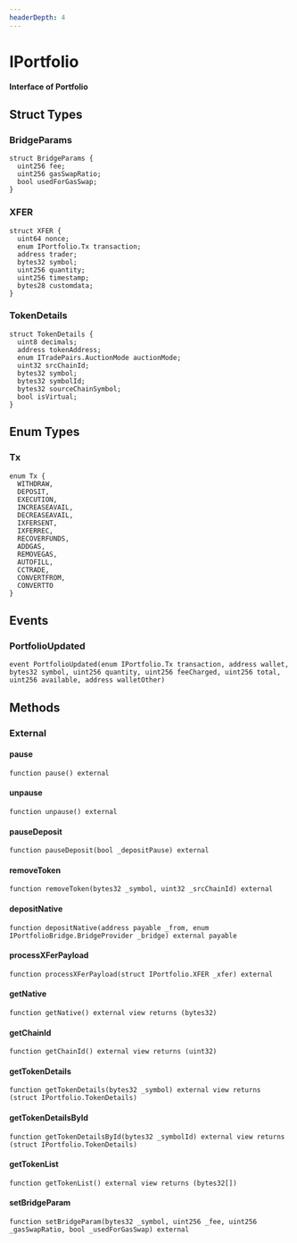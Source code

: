 ```yaml
---
headerDepth: 4
---
```


# IPortfolio

**Interface of Portfolio**

## Struct Types

### BridgeParams

```solidity
struct BridgeParams {
  uint256 fee;
  uint256 gasSwapRatio;
  bool usedForGasSwap;
}
```
### XFER

```solidity
struct XFER {
  uint64 nonce;
  enum IPortfolio.Tx transaction;
  address trader;
  bytes32 symbol;
  uint256 quantity;
  uint256 timestamp;
  bytes28 customdata;
}
```
### TokenDetails

```solidity
struct TokenDetails {
  uint8 decimals;
  address tokenAddress;
  enum ITradePairs.AuctionMode auctionMode;
  uint32 srcChainId;
  bytes32 symbol;
  bytes32 symbolId;
  bytes32 sourceChainSymbol;
  bool isVirtual;
}
```

## Enum Types

### Tx

```solidity
enum Tx {
  WITHDRAW,
  DEPOSIT,
  EXECUTION,
  INCREASEAVAIL,
  DECREASEAVAIL,
  IXFERSENT,
  IXFERREC,
  RECOVERFUNDS,
  ADDGAS,
  REMOVEGAS,
  AUTOFILL,
  CCTRADE,
  CONVERTFROM,
  CONVERTTO
}
```

## Events

### PortfolioUpdated

```solidity:no-line-numbers
event PortfolioUpdated(enum IPortfolio.Tx transaction, address wallet, bytes32 symbol, uint256 quantity, uint256 feeCharged, uint256 total, uint256 available, address walletOther)
```

## Methods

### External

#### pause

```solidity:no-line-numbers
function pause() external
```

#### unpause

```solidity:no-line-numbers
function unpause() external
```

#### pauseDeposit

```solidity:no-line-numbers
function pauseDeposit(bool _depositPause) external
```

#### removeToken

```solidity:no-line-numbers
function removeToken(bytes32 _symbol, uint32 _srcChainId) external
```

#### depositNative

```solidity:no-line-numbers
function depositNative(address payable _from, enum IPortfolioBridge.BridgeProvider _bridge) external payable
```

#### processXFerPayload

```solidity:no-line-numbers
function processXFerPayload(struct IPortfolio.XFER _xfer) external
```

#### getNative

```solidity:no-line-numbers
function getNative() external view returns (bytes32)
```

#### getChainId

```solidity:no-line-numbers
function getChainId() external view returns (uint32)
```

#### getTokenDetails

```solidity:no-line-numbers
function getTokenDetails(bytes32 _symbol) external view returns (struct IPortfolio.TokenDetails)
```

#### getTokenDetailsById

```solidity:no-line-numbers
function getTokenDetailsById(bytes32 _symbolId) external view returns (struct IPortfolio.TokenDetails)
```

#### getTokenList

```solidity:no-line-numbers
function getTokenList() external view returns (bytes32[])
```

#### setBridgeParam

```solidity:no-line-numbers
function setBridgeParam(bytes32 _symbol, uint256 _fee, uint256 _gasSwapRatio, bool _usedForGasSwap) external
```

